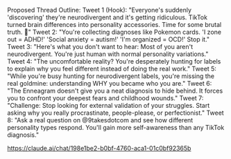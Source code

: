 Proposed Thread Outline:
Tweet 1 (Hook): "Everyone's suddenly 'discovering' they're neurodivergent and it's getting ridiculous. TikTok turned brain differences into personality accessories. Time for some brutal truth. 🧵"
Tweet 2: "You're collecting diagnoses like Pokemon cards. 'I zone out = ADHD!' 'Social anxiety = autism!' 'I'm organized = OCD!' Stop it."
Tweet 3: "Here's what you don't want to hear: Most of you aren't neurodivergent. You're just human with normal personality variations."
Tweet 4: "The uncomfortable reality? You're desperately hunting for labels to explain why you feel different instead of doing the real work."
Tweet 5: "While you're busy hunting for neurodivergent labels, you're missing the real goldmine: understanding WHY you became who you are."
Tweet 6: "The Enneagram doesn't give you a neat diagnosis to hide behind. It forces you to confront your deepest fears and childhood wounds."
Tweet 7: "Challenge: Stop looking for external validation of your struggles. Start asking why you really procrastinate, people-please, or perfectionist."
Tweet 8: "Ask a real question on @9takesdotcom and see how different personality types respond. You'll gain more self-awareness than any TikTok diagnosis."

https://claude.ai/chat/198e1be2-b0bf-4760-aca1-01c0bf92365b

